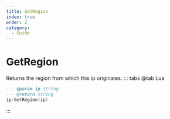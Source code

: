 ```yaml
---
title: GetRegion
index: true
order: 2
category:
  - Guide
---
```


# GetRegion
Returns the region from which this ip originates.
::: tabs
@tab Lua
```lua
--- @param ip string
--- @return string
ip:GetRegion(ip)
```

:::